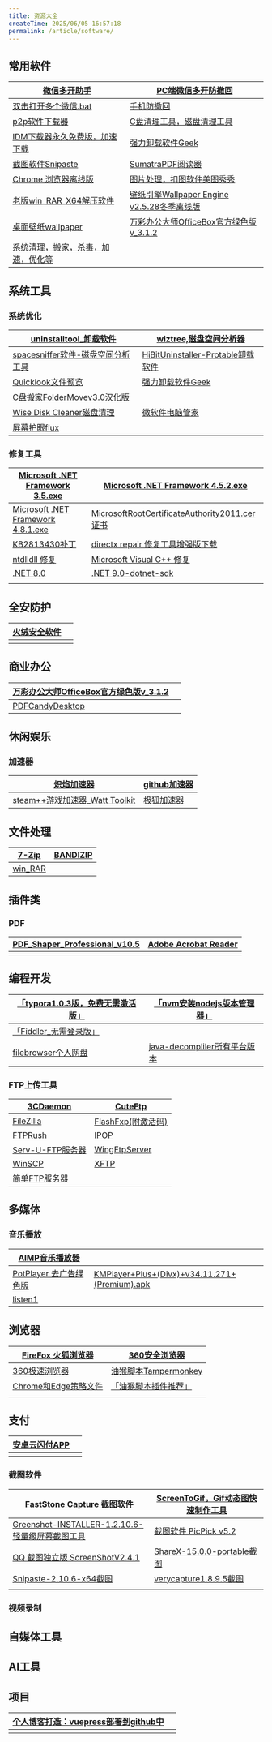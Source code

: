 ```yaml
---
title: 资源大全
createTime: 2025/06/05 16:57:18
permalink: /article/software/
---
```


## 常用软件



| [微信多开助手](https://pan.quark.cn/s/819f3e7b8231) | [PC端微信多开防撤回](https://pan.quark.cn/s/819f3e7b8231) |
| ------------ | ------------------ |
|[双击打开多个微信.bat](https://pan.quark.cn/s/819f3e7b8231)| [手机防撤回](https://pan.quark.cn/s/1687367ff71d) |
|[p2p软件下载器](https://pan.quark.cn/s/33d969be75ab) | [C盘清理工具，磁盘清理工具](https://pan.quark.cn/s/536018c4df90)|
| [IDM下载器永久免费版，加速下载](https://pan.quark.cn/s/97224e8c5ec0)| [强力卸载软件Geek](https://pan.quark.cn/s/580d82d2fe68) |
|[截图软件Snipaste](https://pan.quark.cn/s/580d82d2fe68)|[SumatraPDF阅读器](https://pan.quark.cn/s/945bef056362)|
|[Chrome 浏览器离线版](https://pan.quark.cn/s/0065796ea9dc)|[图片处理，扣图软件美图秀秀](https://pan.quark.cn/s/255502a981d2)|
|[老版win_RAR_X64解压软件](https://pan.quark.cn/s/f79828accc89)| [壁纸引擎Wallpaper Engine v2.5.28冬季离线版](https://pan.quark.cn/s/35a12b616b8e)|
|[桌面壁纸wallpaper](https://pan.quark.cn/s/9aafa57940eb)|[万彩办公大师OfficeBox官方绿色版v_3.1.2](https://pan.quark.cn/s/8aba5da76a4d)|
|[系统清理，搬家，杀毒，加速，优化等](https://pan.quark.cn/s/52c6315c772b)||





## 系统工具
### 系统优化
|[uninstalltool_卸载软件](https://pan.quark.cn/s/580d82d2fe68)|[wiztree,磁盘空间分析器](https://pan.quark.cn/s/536018c4df90)|
|-----|-----|
|[spacesniffer软件-磁盘空间分析工具](https://pan.quark.cn/s/536018c4df90)|[HiBitUninstaller-Protable卸载软件](https://pan.quark.cn/s/580d82d2fe68)|
|[Quicklook文件预览](https://pan.quark.cn/s/db9903d2eca6)|[强力卸载软件Geek](https://pan.quark.cn/s/580d82d2fe68)|
|[C盘搬家FolderMovev3.0汉化版](https://pan.quark.cn/s/a27def7e7871)||
|[Wise Disk Cleaner磁盘清理](https://pan.quark.cn/s/826f255415c1)|[微软件电脑管家](https://pan.quark.cn/s/52c6315c772b)|
|[屏幕护眼flux](https://pan.quark.cn/s/c8ba9e356ffb)||


### 修复工具

|[Microsoft .NET Framework 3.5.exe](https://pan.quark.cn/s/0c252d7b4353)|[Microsoft .NET Framework 4.5.2.exe](https://pan.quark.cn/s/0c252d7b4353)|
|----|-----|
|[Microsoft .NET Framework 4.8.1.exe](https://pan.quark.cn/s/0c252d7b4353)|[MicrosoftRootCertificateAuthority2011.cer证书](https://pan.quark.cn/s/4b8b9bd53b9a)|
|[KB2813430补丁 ](https://pan.quark.cn/s/208440aaf82e)|[directx repair 修复工具增强版下载](https://pan.quark.cn/s/942662d0d457)|
|[ntdlldll 修复](https://pan.quark.cn/s/942662d0d457)|[Microsoft Visual C++ 修复](https://pan.quark.cn/s/3c6c19c49669)|
|[.NET 8.0](https://pan.quark.cn/s/7cd47c62a3c5)|[.NET 9.0-dotnet-sdk](https://pan.quark.cn/s/7cd47c62a3c5)|
|||









## 全安防护

|[火绒安全软件](https://pan.quark.cn/s/3c11d3ef33e2)||
|-|-|
|||


## 商业办公
|[万彩办公大师OfficeBox官方绿色版v_3.1.2](https://pan.quark.cn/s/8aba5da76a4d)||
|-|-|
|[PDFCandyDesktop](https://pan.quark.cn/s/dd54c5a3b98f)||


## 休闲娱乐

### 加速器

|[炽焰加速器](https://pan.quark.cn/s/56c058a3cdf2)|[github加速器](https://pan.quark.cn/s/56c058a3cdf2)|
|-|-|
|[steam++游戏加速器_Watt Toolkit](https://pan.quark.cn/s/56c058a3cdf2)|[极狐加速器](https://pan.quark.cn/s/56c058a3cdf2)|

## 文件处理
|[7-Zip](https://pan.quark.cn/s/a9220b346e17)|[BANDIZIP](https://pan.quark.cn/s/a9220b346e17)|
|-|-|
|[win_RAR](https://pan.quark.cn/s/a9220b346e17)||

## 插件类



### PDF

|[PDF_Shaper_Professional_v10.5](https://pan.quark.cn/s/945bef056362)|[Adobe Acrobat Reader ](https://pan.quark.cn/s/945bef056362)|
|-|-|
|||




## 编程开发

|[「typora1.0.3版，免费无需激活版」](https://pan.quark.cn/s/d48c21f5c4cc)|[「nvm安装nodejs版本管理器」](https://pan.quark.cn/s/6af99d8a3e0a)|
|-|-|
|[「Fiddler_无需登录版」](https://pan.quark.cn/s/497b5d80cd98)||
|[filebrowser个人网盘](https://pan.quark.cn/s/3987a4282387)|[java-decompliler所有平台版本](https://pan.quark.cn/s/804dc21c60b1)|


### FTP上传工具
|[3CDaemon](https://pan.quark.cn/s/4a9eaf35976c)|[CuteFtp](https://pan.quark.cn/s/4a9eaf35976c)|
|-|-|
|[FileZilla](https://pan.quark.cn/s/4a9eaf35976c)|[FlashFxp(附激活码)](https://pan.quark.cn/s/4a9eaf35976c)|
|[FTPRush](https://pan.quark.cn/s/4a9eaf35976c)|[IPOP](https://pan.quark.cn/s/4a9eaf35976c)|
|[Serv-U-FTP服务器](https://pan.quark.cn/s/4a9eaf35976c)|[WingFtpServer](https://pan.quark.cn/s/4a9eaf35976c)|
|[WinSCP](https://pan.quark.cn/s/4a9eaf35976c)|[XFTP](https://pan.quark.cn/s/4a9eaf35976c)|
|[简单FTP服务器](https://pan.quark.cn/s/4a9eaf35976c)|


## 多媒体
### 音乐播放

|[AIMP音乐播放器](https://pan.quark.cn/s/b5754eb1fb1c)||
|-|-|
|[PotPlayer 去广告绿色版](https://pan.quark.cn/s/8e12d52c5f23)|[KMPlayer+Plus+(Divx)+v34.11.271+(Premium).apk](https://pan.quark.cn/s/8e12d52c5f23)|
|[listen1](https://pan.quark.cn/s/105a6f47c5d6)||


## 浏览器

|[FireFox 火狐浏览器](https://pan.quark.cn/s/0065796ea9dc)|[360安全浏览器](https://pan.quark.cn/s/0065796ea9dc)|
|-|-|
|[360极速浏览器](https://pan.quark.cn/s/0065796ea9dc)|[油猴脚本Tampermonkey](https://pan.quark.cn/s/649d24b36c30)|
|[Chrome和Edge策略文件](https://pan.quark.cn/s/8a6b5734c68d)|[「油猴脚本插件推荐」](https://pan.quark.cn/s/513372a5b3f0)|
|||


## 支付

|[安卓云闪付APP](https://pan.quark.cn/s/dc8b3d01727c)||
|-|-|
|||

  
### 截图软件

|[FastStone Capture 截图软件](https://pan.quark.cn/s/945bef056362)|[ScreenToGif，Gif动态图快速制作工具](https://pan.quark.cn/s/a48aee844ca1)|
|-|-|
|[Greenshot-INSTALLER-1.2.10.6-轻量级屏幕截图工具](https://pan.quark.cn/s/27e04a61b04a)|[截图软件 PicPick v5.2](https://pan.quark.cn/s/27e04a61b04a)|
|[QQ 截图独立版 ScreenShotV2.4.1](https://pan.quark.cn/s/27e04a61b04a)|[ShareX-15.0.0-portable截图](https://pan.quark.cn/s/27e04a61b04a)|
|[Snipaste-2.10.6-x64截图](https://pan.quark.cn/s/27e04a61b04a)|[verycapture1.8.9.5截图](https://pan.quark.cn/s/27e04a61b04a)|
|||










### 视频录制

## 自媒体工具

## AI工具

## 项目

|[个人博客打造：vuepress部署到github中](https://pan.quark.cn/s/ebad1f657ad1)||
|-|-|
|||

